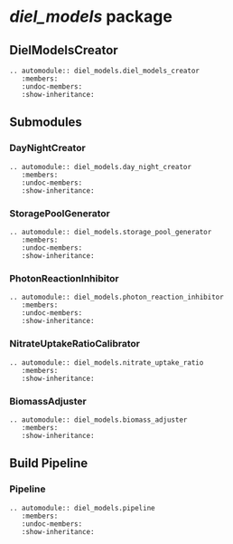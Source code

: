 # _diel_models_ package

## DielModelsCreator

```{eval-rst}
.. automodule:: diel_models.diel_models_creator
   :members:
   :undoc-members:
   :show-inheritance:
```

## Submodules

### DayNightCreator

```{eval-rst}
.. automodule:: diel_models.day_night_creator
   :members:
   :undoc-members:
   :show-inheritance:
```
### StoragePoolGenerator

```{eval-rst}
.. automodule:: diel_models.storage_pool_generator
   :members:
   :undoc-members:
   :show-inheritance:
```

### PhotonReactionInhibitor

```{eval-rst}
.. automodule:: diel_models.photon_reaction_inhibitor
   :members:
   :undoc-members:
   :show-inheritance:
```
### NitrateUptakeRatioCalibrator

```{eval-rst}
.. automodule:: diel_models.nitrate_uptake_ratio
   :members:
   :show-inheritance:
```

### BiomassAdjuster

```{eval-rst}
.. automodule:: diel_models.biomass_adjuster
   :members:
   :show-inheritance:
```

## Build Pipeline

### Pipeline

```{eval-rst}
.. automodule:: diel_models.pipeline
   :members:
   :undoc-members:
   :show-inheritance:
```
